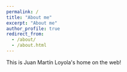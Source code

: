 ```yaml
---
permalink: /
title: "About me"
excerpt: "About me"
author_profile: true
redirect_from: 
  - /about/
  - /about.html
---
```


This is Juan Martín Loyola's home on the web!
